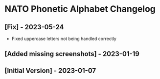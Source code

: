 # NATO Phonetic Alphabet Changelog

## [Fix] - 2023-05-24

- Fixed uppercase letters not being handled correctly

## [Added missing screenshots] - 2023-01-19

## [Initial Version] - 2023-01-07
